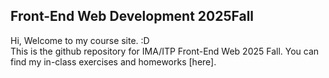 ## Front-End Web Development 2025Fall
Hi, Welcome to my course site. :D  
This is the github repository for IMA/ITP Front-End Web 2025 Fall. You can find my in-class exercises and homeworks [here].

